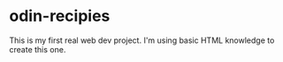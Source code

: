 # odin-recipies
This is my first real web dev project. I'm using basic HTML knowledge to create this one.